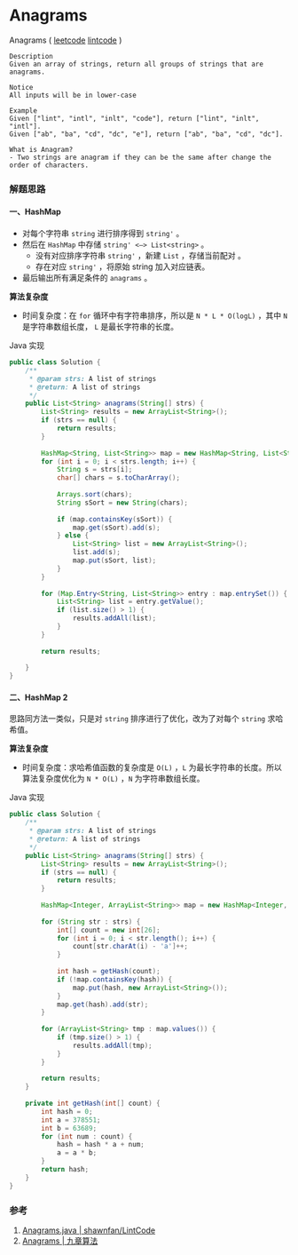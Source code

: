 # Anagrams

Anagrams  ( [leetcode]()  [lintcode](http://www.lintcode.com/en/problem/anagrams/) )

```
Description
Given an array of strings, return all groups of strings that are anagrams.

Notice
All inputs will be in lower-case

Example
Given ["lint", "intl", "inlt", "code"], return ["lint", "inlt", "intl"].
Given ["ab", "ba", "cd", "dc", "e"], return ["ab", "ba", "cd", "dc"].

What is Anagram?
- Two strings are anagram if they can be the same after change the order of characters.
```



### 解题思路

#### 一、HashMap

- 对每个字符串 `string` 进行排序得到 `string'` 。
- 然后在 `HashMap` 中存储 `string' <—> List<string>` 。
  - 没有对应排序字符串 `string'` ，新建 `List` ，存储当前配对 。
  - 存在对应 `string'` ，将原始 string 加入对应链表。
- 最后输出所有满足条件的 `anagrams` 。

**算法复杂度**

- 时间复杂度：在 `for` 循环中有字符串排序，所以是 `N * L * O(logL)` ，其中 `N` 是字符串数组长度， `L` 是最长字符串的长度。

Java 实现

```java
public class Solution {
    /**
     * @param strs: A list of strings
     * @return: A list of strings
     */
    public List<String> anagrams(String[] strs) {
        List<String> results = new ArrayList<String>();
        if (strs == null) {
            return results;
        }
        
        HashMap<String, List<String>> map = new HashMap<String, List<String>>();
        for (int i = 0; i < strs.length; i++) {
            String s = strs[i];
            char[] chars = s.toCharArray();
            
            Arrays.sort(chars);
            String sSort = new String(chars);
            
            if (map.containsKey(sSort)) {
                map.get(sSort).add(s);
            } else {
                List<String> list = new ArrayList<String>();
                list.add(s);
                map.put(sSort, list);
            }
        }
        
        for (Map.Entry<String, List<String>> entry : map.entrySet()) {
            List<String> list = entry.getValue();
            if (list.size() > 1) {
                results.addAll(list);
            }
        }
        
        return results;
        
    }
}
```



#### 二、HashMap 2

思路同方法一类似，只是对 `string` 排序进行了优化，改为了对每个 `string` 求哈希值。

**算法复杂度**

- 时间复杂度：求哈希值函数的复杂度是 `O(L)` ，`L` 为最长字符串的长度。所以算法复杂度优化为 `N * O(L)` ，`N` 为字符串数组长度。

Java 实现

```java
public class Solution {
    /**
     * @param strs: A list of strings
     * @return: A list of strings
     */
    public List<String> anagrams(String[] strs) {
        List<String> results = new ArrayList<String>();
        if (strs == null) {
            return results;
        }
        
        HashMap<Integer, ArrayList<String>> map = new HashMap<Integer, ArrayList<String>>();
        
        for (String str : strs) {
            int[] count = new int[26];
            for (int i = 0; i < str.length(); i++) {
                count[str.charAt(i) - 'a']++;
            }
            
            int hash = getHash(count);
            if (!map.containsKey(hash)) {
                map.put(hash, new ArrayList<String>());
            }
            map.get(hash).add(str);
        }
        
        for (ArrayList<String> tmp : map.values()) {
            if (tmp.size() > 1) {
                results.addAll(tmp);
            }
        }
        
        return results;
    }
    
    private int getHash(int[] count) {
        int hash = 0;
        int a = 378551;
        int b = 63689;
        for (int num : count) {
            hash = hash * a + num;
            a = a * b;
        }
        return hash;
    }
}
```



### 参考

1. [Anagrams.java | shawnfan/LintCode](https://github.com/shawnfan/LintCode/blob/master/Java/Anagrams.java)
2. [Anagrams | 九章算法](http://www.jiuzhang.com/solutions/anagrams/)

